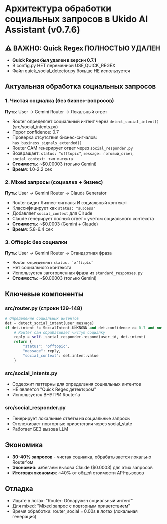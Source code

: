 # Архитектура обработки социальных запросов в Ukido AI Assistant (v0.7.6)

## ⚠️ ВАЖНО: Quick Regex ПОЛНОСТЬЮ УДАЛЕН
- **Quick Regex был удален в версии 0.7.1** 
- В config.py НЕТ переменной USE_QUICK_REGEX
- Файл quick_social_detector.py больше НЕ используется

## Актуальная обработка социальных запросов

### 1. Чистая социалка (без бизнес-вопросов)
**Путь**: User → Gemini Router → Локальный ответ
- Router определяет социальный интент через `detect_social_intent()` (src/social_intents.py)
- Порог confidence: 0.7
- Проверка отсутствия бизнес-сигналов: `has_business_signals_extended()`
- Router САМ генерирует ответ через `social_responder.py`
- Возвращает: `status: "offtopic"`, `message: готовый_ответ`, `social_context: тип_интента`
- **Стоимость**: ~$0.00003 (только Gemini)
- **Время**: 1.0-2.2 сек

### 2. Mixed запросы (социалка + бизнес)
**Путь**: User → Gemini Router → Claude Generator
- Router видит бизнес-сигналы И социальный контекст
- Классифицирует как `status: "success"`
- Добавляет `social_context` для Claude
- Claude генерирует полный ответ с учетом социального контекста
- **Стоимость**: ~$0.0003 (Gemini + Claude)
- **Время**: 5.8-6.4 сек

### 3. Offtopic без социалки
**Путь**: User → Gemini Router → Стандартная фраза
- Router определяет `status: "offtopic"`
- Нет социального контекста
- Используется заготовленная фраза из `standard_responses.py`
- **Стоимость**: ~$0.00003 (только Gemini)

## Ключевые компоненты

### src/router.py (строки 129-148)
```python
# Определение социальных интентов
det = detect_social_intent(user_message)
if det.intent != SocialIntent.UNKNOWN and det.confidence >= 0.7 and not has_business:
    # Router сам обрабатывает чистую социалку
    reply = self._social_responder.respond(user_id, det.intent)
    return {
        "status": "offtopic",
        "message": reply,
        "social_context": det.intent.value
    }
```

### src/social_intents.py
- Содержит паттерны для определения социальных интентов
- НЕ является "Quick Regex детектором"
- Используется ВНУТРИ Router'а

### src/social_responder.py
- Генерирует локальные ответы на социальные запросы
- Отслеживает повторные приветствия через social_state
- Работает БЕЗ вызова LLM

## Экономика
- **30-40% запросов** - чистая социалка, обрабатывается локально Router'ом
- **Экономия**: избегаем вызова Claude ($0.0003) для этих запросов
- **Итоговая экономия**: ~40% от общей стоимости API-вызовов

## Отладка
- Ищите в логах: "Router: Обнаружен социальный интент"
- Для mixed: "Mixed запрос с повторным приветствием"
- Время обработки: router_social = 0.00s в логах (локальная генерация)